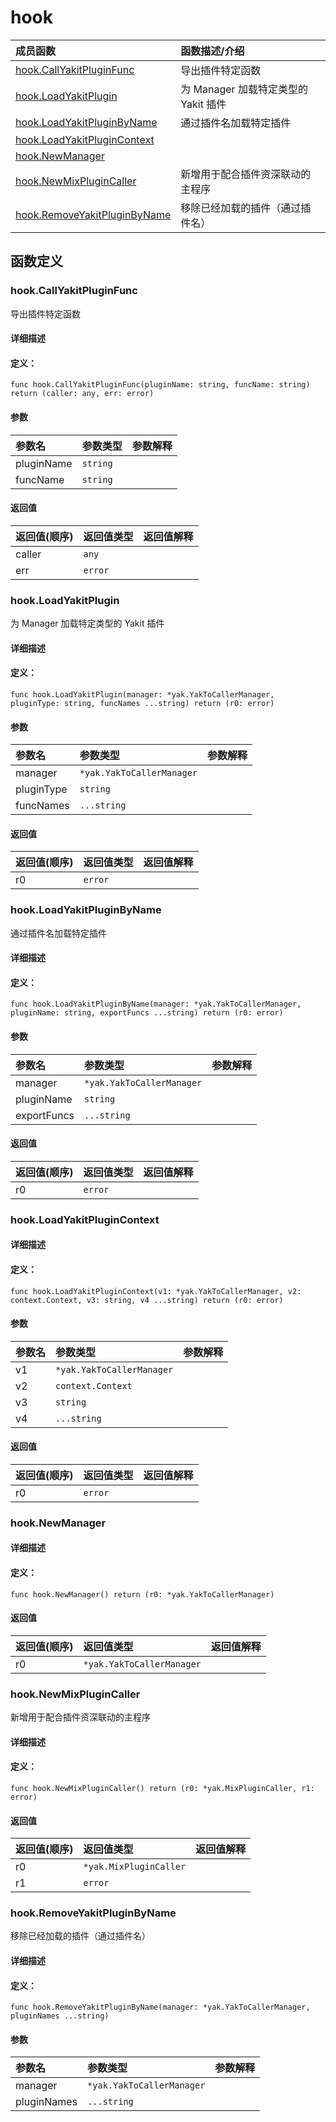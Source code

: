 # hook


|成员函数|函数描述/介绍|
|:------|:--------|
 | [hook.CallYakitPluginFunc](#hookcallyakitpluginfunc) | 导出插件特定函数 |
 | [hook.LoadYakitPlugin](#hookloadyakitplugin) | 为 Manager 加载特定类型的 Yakit 插件 |
 | [hook.LoadYakitPluginByName](#hookloadyakitpluginbyname) | 通过插件名加载特定插件 |
 | [hook.LoadYakitPluginContext](#hookloadyakitplugincontext) |  |
 | [hook.NewManager](#hooknewmanager) |  |
 | [hook.NewMixPluginCaller](#hooknewmixplugincaller) | 新增用于配合插件资深联动的主程序 |
 | [hook.RemoveYakitPluginByName](#hookremoveyakitpluginbyname) | 移除已经加载的插件（通过插件名） |




 



## 函数定义

### hook.CallYakitPluginFunc

导出插件特定函数

#### 详细描述



#### 定义：

`func hook.CallYakitPluginFunc(pluginName: string, funcName: string) return (caller: any, err: error)`


#### 参数

|参数名|参数类型|参数解释|
|:-----------|:---------- |:-----------|
| pluginName | `string` |   |
| funcName | `string` |   |





#### 返回值

|返回值(顺序)|返回值类型|返回值解释|
|:-----------|:---------- |:-----------|
| caller | `any` |   |
| err | `error` |   |


 
### hook.LoadYakitPlugin

为 Manager 加载特定类型的 Yakit 插件

#### 详细描述



#### 定义：

`func hook.LoadYakitPlugin(manager: *yak.YakToCallerManager, pluginType: string, funcNames ...string) return (r0: error)`


#### 参数

|参数名|参数类型|参数解释|
|:-----------|:---------- |:-----------|
| manager | `*yak.YakToCallerManager` |   |
| pluginType | `string` |   |
| funcNames | `...string` |   |





#### 返回值

|返回值(顺序)|返回值类型|返回值解释|
|:-----------|:---------- |:-----------|
| r0 | `error` |   |


 
### hook.LoadYakitPluginByName

通过插件名加载特定插件

#### 详细描述



#### 定义：

`func hook.LoadYakitPluginByName(manager: *yak.YakToCallerManager, pluginName: string, exportFuncs ...string) return (r0: error)`


#### 参数

|参数名|参数类型|参数解释|
|:-----------|:---------- |:-----------|
| manager | `*yak.YakToCallerManager` |   |
| pluginName | `string` |   |
| exportFuncs | `...string` |   |





#### 返回值

|返回值(顺序)|返回值类型|返回值解释|
|:-----------|:---------- |:-----------|
| r0 | `error` |   |


 
### hook.LoadYakitPluginContext



#### 详细描述



#### 定义：

`func hook.LoadYakitPluginContext(v1: *yak.YakToCallerManager, v2: context.Context, v3: string, v4 ...string) return (r0: error)`


#### 参数

|参数名|参数类型|参数解释|
|:-----------|:---------- |:-----------|
| v1 | `*yak.YakToCallerManager` |   |
| v2 | `context.Context` |   |
| v3 | `string` |   |
| v4 | `...string` |   |





#### 返回值

|返回值(顺序)|返回值类型|返回值解释|
|:-----------|:---------- |:-----------|
| r0 | `error` |   |


 
### hook.NewManager



#### 详细描述



#### 定义：

`func hook.NewManager() return (r0: *yak.YakToCallerManager)`

 


#### 返回值

|返回值(顺序)|返回值类型|返回值解释|
|:-----------|:---------- |:-----------|
| r0 | `*yak.YakToCallerManager` |   |


 
### hook.NewMixPluginCaller

新增用于配合插件资深联动的主程序

#### 详细描述



#### 定义：

`func hook.NewMixPluginCaller() return (r0: *yak.MixPluginCaller, r1: error)`

 


#### 返回值

|返回值(顺序)|返回值类型|返回值解释|
|:-----------|:---------- |:-----------|
| r0 | `*yak.MixPluginCaller` |   |
| r1 | `error` |   |


 
### hook.RemoveYakitPluginByName

移除已经加载的插件（通过插件名）

#### 详细描述



#### 定义：

``func hook.RemoveYakitPluginByName(manager: *yak.YakToCallerManager, pluginNames ...string)``


#### 参数

|参数名|参数类型|参数解释|
|:-----------|:---------- |:-----------|
| manager | `*yak.YakToCallerManager` |   |
| pluginNames | `...string` |   |




 

 


